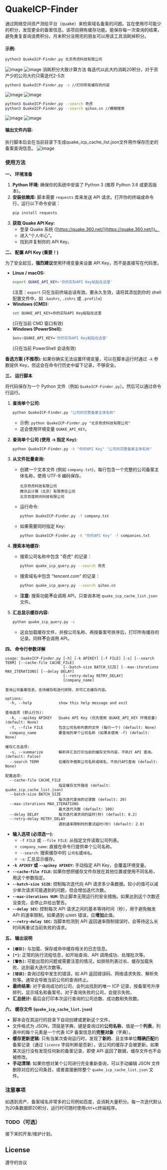 # QuakeICP-Finder
通过网络空间资产测绘平台（quake）来检索域名备案的问题。旨在使用尽可能少的积分，发现更全的备案信息。该项目拥有缓存功能。能保存每一次查询的结果，避免重复查询浪费积分。月末积分没用完的朋友可以用该工具消耗掉积分。


#### 示例:  
```bash
python3 QuakeICP-Finder.py 北京奇虎科技有限公司
```
![image](https://github.com/user-attachments/assets/12b52030-e590-495a-a448-7ca1dc72c071)
![image](https://github.com/user-attachments/assets/b63399ac-81c0-4c2e-af6c-d696bd4c0f8b)
消耗积分大致计算方法
每迭代以此大约消耗20积分，对于资产少的公司大约只需迭代2-5次

```bash
python3 QuakeICP-Finder.py -s //打印所有缓存的内容
```

![image](https://github.com/user-attachments/assets/18423282-f549-4730-a6b3-dfad06d1b911)
![image](https://github.com/user-attachments/assets/93abe7f3-890a-4c84-bfb2-5d1d002e0c6f)
```bash
python3 QuakeICP-Finder.py --search 奇虎
python3 QuakeICP-Finder.py --search qihoo.cn //模糊搜索
```
![image](https://github.com/user-attachments/assets/aeebd7bf-4ef2-4f45-b3a6-ea80b28bc399)
![image](https://github.com/user-attachments/assets/e1ab68b2-2f56-4be8-b7f9-58056e250b68)


#### 输出文件内容:
执行脚本后会在当前目录下生成quake_icp_cache_list.json文件用作保存历史的备案查询信息。
![image](https://github.com/user-attachments/assets/04cd7264-c771-4871-befb-15c82d65fa20)


### 使用方法

**一、 环境准备**

1.  **Python 环境:** 确保你的系统中安装了 Python 3 (推荐 Python 3.6 或更高版本)。
2.  **安装依赖库:** 脚本需要 `requests` 库来发送 API 请求。打开你的终端或命令行，运行以下命令安装：
    ```bash
    pip install requests
    ```
3.  **获取 Quake API Key:**
    *   登录 Quake 系统 ([https://quake.360.net/](https://quake.360.net/))。
    *   进入“个人中心”。
    *   找到并复制你的 API Key。

**二、 配置 API Key (重要！)**

为了安全起见，**强烈建议**使用环境变量来设置 API Key，而不是直接写在代码里。

*   **Linux / macOS:**
    ```bash
    export QUAKE_API_KEY='你的实际API Key粘贴在这里'
    ```
    (注意：`export` 只在当前终端会话有效。要永久生效，请将其添加到你的 shell 配置文件中，如 `.bashrc`, `.zshrc` 或 `.profile`)
*   **Windows (CMD):**
    ```bash
    set QUAKE_API_KEY=你的实际API Key粘贴在这里
    ```
    (只在当前 CMD 窗口有效)
*   **Windows (PowerShell):**
    ```bash
    $env:QUAKE_API_KEY='你的实际API Key粘贴在这里'
    ```
    (只在当前 PowerShell 会话有效)

**备选方案 (不推荐):** 如果你确实无法设置环境变量，可以在脚本运行时通过 `-k` 参数提供 Key，但这会在命令行历史中留下记录，不够安全。

**三、 运行脚本**

将代码保存为一个 Python 文件（例如 `QuakeICP-Finder.py`）。然后可以通过命令行运行。

1.  **查询单个公司:**
    ```bash
    python QuakeICP-Finder.py "公司的完整备案主体名称"
    ```
    *   示例: `python QuakeICP-Finder.py "北京奇虎科技有限公司"`
    *   这会使用环境变量 `QUAKE_API_KEY`。

2.  **查询单个公司 (使用 `-k` 指定 Key):**
    ```bash
    python QuakeICP-Finder.py -k "你的API Key" "公司的完整备案主体名称"
    ```

3.  **从文件批量查询:**
    *   创建一个文本文件 (例如 `company.txt`)，每行包含一个完整的公司备案主体名称，使用 UTF-8 编码保存。
        ```
        北京奇虎科技有限公司
        腾讯云计算（北京）有限责任公司
        北京百度网讯科技有限公司
        ```
    *   运行命令:
        ```bash
        python QuakeICP-Finder.py -f company.txt
        ```
    *   如果需要同时指定 Key:
        ```bash
        python QuakeICP-Finder.py -k "你的API Key" -f companies.txt
        ```

4.  **搜索本地缓存:**
    *   搜索公司名称中包含 "奇虎" 的记录：
        ```bash
        python quake_icp_query.py --search 奇虎
        ```
    *   搜索域名中包含 "tencent.com" 的记录：
        ```bash
        python quake_icp_query.py --search qihoo.cn
        ```
    *   **注意:** 搜索功能**不**会调用 API，只查询本地 `quake_icp_cache_list.json` 文件。

5.  **汇总显示缓存内容:**
    ```bash
    python quake_icp_query.py -s
    ```
    *   这会加载缓存文件，并按公司名称、再按备案号排序后，打印所有缓存的记录。同样**不**会调用 API。

**四、 命令行参数详解**

```
usage: QuakeICP-Finder.py [-h] [-k APIKEY] [-f FILE] [-s] [--search TERM] [--cache-file CACHE_FILE]
                          [--batch-size BATCH_SIZE] [--max-iterations MAX_ITERATIONS] [--delay DELAY]
                          [--retry-delay RETRY_DELAY]
                          [company_name]

查询公司备案信息，支持缓存和迭代排除，并可汇总缓存内容。

options:
  -h, --help            show this help message and exit

查询选项 (默认行为):
  -k, --apikey APIKEY   Quake API Key (优先使用 QUAKE_API_KEY 环境变量) (default: None)
  -f, --file FILE       包含公司名称列表的文件 (每行一个) (default: None)
  company_name          要查询的单个公司名称 (如果未使用 -f) (default: None)

缓存汇总选项:
  -s, --summarize       解析并汇总打印当前的缓存文件内容，不执行 API 查询。 (default: False)
  --search TERM         在缓存中搜索公司名称或域名，不执行API查询 (default: None)

配置选项:
  --cache-file CACHE_FILE
                        指定缓存文件路径 (default: quake_icp_cache_list.json)
  --batch-size BATCH_SIZE
                        每次迭代查询的记录数 (default: 20)
  --max-iterations MAX_ITERATIONS
                        最大迭代次数 (default: 100)
  --delay DELAY         每次迭代请求间的延时(秒) (default: 0.2)
  --retry-delay RETRY_DELAY
                        遇到速率限制时的重试延时(秒) (default: 2.0)
```

*   **输入选项 (必须选一):**
    *   `-f FILE` 或 `--file FILE`: 从指定文件读取公司列表。
    *   `company_name`: 直接在命令行提供单个公司名称。
    *   `--search`: 搜索缓存中的 `公司名`或`域名`。
    *   `-s`: 汇总显示缓存。
*   **`-k APIKEY` 或 `--apikey APIKEY`:** 手动指定 API Key，会覆盖环境变量。
*   **`--cache-file FILE`:** 如果你想把缓存文件存放在其他位置或使用不同名称，用这个参数指定。
*   **`--batch-size SIZE`:** 控制每次迭代向 API 请求多少条数据。较小的值可以减少单次请求可能遇到的问题，但会增加迭代次数。
*   **`--max-iterations NUM`:** 防止脚本无限运行的安全措施。如果达到这个次数还没查完，会停止并给出警告。
*   **`--delay SEC`:** 控制每次 API 请求之间的基本等待时间（秒），用于避免触发 API 的速率限制。如果遇到 `q3005` 错误，应**增加**此值。
*   **`--retry-delay SEC`:** 当脚本检测到 API 返回速率限制错误时，会等待这么长时间再重试当前失败的请求。

**五、 输出说明**

*   **`[缓存]`:** 与加载、保存或命中缓存相关的日志信息。
*   **`[*]`:** 正常的执行流程信息，如开始查询、API 调用成功、处理批次等。
*   **`[警告]`:** 可能出现的问题或需要注意的情况，如排除列表过长、缓存加载失败、达到最大迭代次数等。
*   **`[错误]`:** 查询过程中发生的错误，如 API 返回错误码、网络请求失败、解析失败等。通常会导致当前公司的查询终止。
*   **最终结果:** 对于查询成功的公司，会列出找到的唯一 ICP 记录，按备案号升序排列，显示域名和备案号。对于查询失败的公司，会提示失败。
*   **汇总统计:** 最后会打印本次运行查询的公司总数、成功数和失败数。

**六、 缓存文件 (`quake_icp_cache_list.json`)**

*   脚本会在其运行的目录下自动创建或更新这个文件。
*   文件格式为 JSON，顶层是字典，键是查询过的**公司名称**，值是一个**列表**，列表中的每个元素是一个代表 ICP 备案信息的**完整对象**（字典）。
*   **缓存更新逻辑:** 只有当某次查询运行时，发现了**新的**、且主体单位**精确匹配**的备案记录（通过 `licence` 字段判断是否新），该公司的缓存才会被更新。如果某次运行没有发现任何新的备案记录，即使 API 返回了数据，缓存文件也不会被修改。
*   **手动清理:** 如果你想对某个公司进行完全重新查询，可以手动编辑 JSON 文件删除对应的公司条目，或者直接删除整个 `quake_icp_cache_list.json` 文件。


### 注意事项
如遇到资产、备案域名非常多的公司例如百度，会消耗大量积分。每一次迭代默认为20条数据即20积分，运行时可随时使用ctrl+c终端程序。

### TODO（可选）
接下来的开发/维护计划。

## License
遵守的协议
